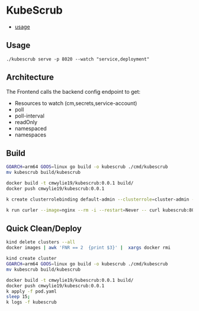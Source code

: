 # KubeScrub

- [usage](#usage)

## Usage

```
./kubescrub serve -p 8020 --watch "service,deployment"
```

## Architecture

The Frontend calls the backend config endpoint to get:

- Resources to watch (cm,secrets,service-account)
- poll
- poll-interval
- readOnly
- namespaced
- namespaces

## Build

```bash
GOARCH=arm64 GOOS=linux go build -o kubescrub ./cmd/kubescrub
mv kubescrub build/kubescrub

docker build -t cmwylie19/kubescrub:0.0.1 build/
docker push cmwylie19/kubescrub:0.0.1
```

```bash
k create clusterrolebinding default-admin --clusterrole=cluster-admin --serviceaccount=default:default 

k run curler --image=nginx --rm -i --restart=Never -- curl kubescrub:8080/scrub/cm   
```

## Quick Clean/Deploy

```bash
kind delete clusters --all
docker images | awk 'FNR == 2  {print $3}' |  xargs docker rmi

kind create cluster 
GOARCH=arm64 GOOS=linux go build -o kubescrub ./cmd/kubescrub
mv kubescrub build/kubescrub

docker build -t cmwylie19/kubescrub:0.0.1 build/
docker push cmwylie19/kubescrub:0.0.1
k apply -f pod.yaml
sleep 15;
k logs -f kubescrub 
```

